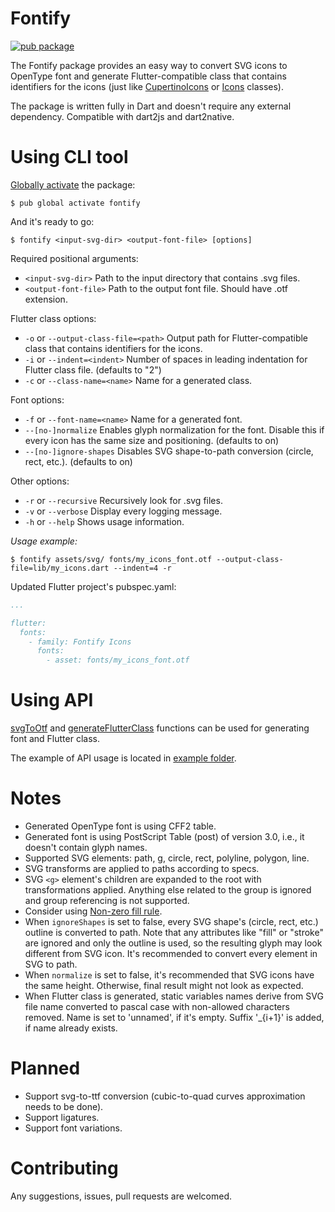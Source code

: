 # Fontify

[![pub package](https://img.shields.io/pub/v/fontify.svg)](https://pub.dartlang.org/packages/fontify)

The Fontify package provides an easy way to convert SVG icons to OpenType font
and generate Flutter-compatible class that contains identifiers for the icons 
(just like [CupertinoIcons][] or [Icons][] classes).

The package is written fully in Dart and doesn't require any external dependency.
Compatible with dart2js and dart2native.

[CupertinoIcons]: https://api.flutter.dev/flutter/cupertino/CupertinoIcons-class.html
[Icons]: https://api.flutter.dev/flutter/material/Icons-class.html

# Using CLI tool

[Globally activate][] the package:

[globally activate]: https://dart.dev/tools/pub/cmd/pub-global

```
$ pub global activate fontify
```

And it's ready to go:

```
$ fontify <input-svg-dir> <output-font-file> [options]
```

Required positional arguments:
- `<input-svg-dir>`
Path to the input directory that contains .svg files.
- `<output-font-file>`
Path to the output font file. Should have .otf extension.

Flutter class options:
- `-o` or `--output-class-file=<path>`
Output path for Flutter-compatible class that contains identifiers for the icons.
- `-i` or `--indent=<indent>`
Number of spaces in leading indentation for Flutter class file.
  (defaults to "2")
- `-c` or `--class-name=<name>`
Name for a generated class.

Font options:
- `-f` or `--font-name=<name>`
Name for a generated font.
- `--[no-]normalize`
Enables glyph normalization for the font.
Disable this if every icon has the same size and positioning.
(defaults to on)
- `--[no-]ignore-shapes`
Disables SVG shape-to-path conversion (circle, rect, etc.).
(defaults to on)

Other options:
- `-r` or `--recursive`
Recursively look for .svg files.
- `-v` or `--verbose`
Display every logging message.
- `-h` or `--help`
Shows usage information.

*Usage example:*

```
$ fontify assets/svg/ fonts/my_icons_font.otf --output-class-file=lib/my_icons.dart --indent=4 -r
```

Updated Flutter project's pubspec.yaml:

```yaml
...

flutter:
  fonts:
    - family: Fontify Icons
      fonts:
        - asset: fonts/my_icons_font.otf
```

# Using API

[svgToOtf][] and [generateFlutterClass][] functions can be used for generating font and Flutter class.

The example of API usage is located in [example folder][].

[example folder]: https://github.com/westracer/fontify/tree/master/example/example.dart
[svgToOtf]: https://pub.dev/documentation/fontify/latest/fontify/svgToOtf.html
[generateFlutterClass]: https://pub.dev/documentation/fontify/latest/fontify/generateFlutterClass.html

# Notes

- Generated OpenType font is using CFF2 table.
- Generated font is using PostScript Table (post) of version 3.0, i.e., it doesn't contain glyph names.
- Supported SVG elements: path, g, circle, rect, polyline, polygon, line.
- SVG transforms are applied to paths according to specs.
- SVG `<g>` element's children are expanded to the root with transformations applied.
Anything else related to the group is ignored and group referencing is not supported.
- Consider using [Non-zero fill rule][].
- When `ignoreShapes` is set to false,
every SVG shape's (circle, rect, etc.) outline is converted to path.
Note that any attributes like "fill" or "stroke" are ignored and only the outline is used,
so the resulting glyph may look different from SVG icon.
It's recommended to convert every element in SVG to path.
- When `normalize` is set to false, it's recommended that SVG icons have the same height.
Otherwise, final result might not look as expected.
- When Flutter class is generated, static variables names derive from SVG file name
converted to pascal case with non-allowed characters removed.
Name is set to 'unnamed', if it's empty.
Suffix '_{i+1}' is added, if name already exists.

[Non-zero fill rule]: https://developer.mozilla.org/en-US/docs/Web/SVG/Attribute/fill-rule

# Planned

- Support svg-to-ttf conversion (cubic-to-quad curves approximation needs to be done).
- Support ligatures.
- Support font variations.

# Contributing

Any suggestions, issues, pull requests are welcomed.